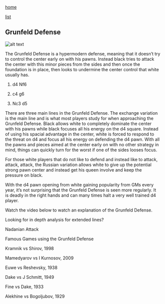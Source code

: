 [home](/zaliczeniowe1awww/)

[list](/zaliczeniowe1awww/list)

## Grunfeld Defense

![alt text](https://www.thechesswebsite.com/wp-content/uploads/2012/07/grunfeld.jpg "Grunfeld Defense")


The Grunfeld Defense is a hypermodern defense, meaning that it doesn’t try to control the center early on with his pawns. Instead black tries to attack the center with this minor pieces from the sides and then once the foundation is in place, then looks to undermine the center control that white usually has.

1. d4 Nf6

2. c4 g6

3. Nc3 d5

There are three main lines in the Grunfeld Defense. The exchange variation is the main line and is what most players study for when approaching the Grunfeld Defense. Black allows white to completely dominate the center with his pawns while black focuses all his energy on the d4 square. Instead of using his spacial advantage in the center, white is forced to respond to the threat on d4 and focus all his energy on defending the d4 pawn. With all the pawns and pieces aimed at the center early on with no other strategy in mind, things can quickly turn for the worst if one of the sides looses focus.

For those white players that do not like to defend and instead like to attack, attack, attack, the Russian variation allows white to give up the potential strong pawn center and instead get his queen involve and keep the pressure on black.

With the d4 pawn opening from white gaining popularity from GMs every year, it’s not surprising that the Grunfeld Defense is seen more regularly. It is deadly in the right hands and can many times halt a very well trained d4 player.

Watch the video below to watch an explanation of the Grunfeld Defense.









Looking for in depth analysis for extended lines?

















Nadanian Attack









Famous Games using the Grunfeld Defense

Kramnik vs Shirov, 1998

Mamedyarov vs I Kurnosov, 2009

Euwe vs Reshevsky, 1938

Dake vs J Schmitt, 1949

Fine vs Dake, 1933

Alekhine vs Bogoljubov, 1929

